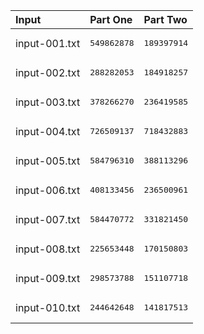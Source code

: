 | Input | Part One | Part Two |
|:---|:---|:---|
|input-001.txt|<pre>549862878</pre>|<pre>189397914</pre>|
|input-002.txt|<pre>288282053</pre>|<pre>184918257</pre>|
|input-003.txt|<pre>378266270</pre>|<pre>236419585</pre>|
|input-004.txt|<pre>726509137</pre>|<pre>718432883</pre>|
|input-005.txt|<pre>584796310</pre>|<pre>388113296</pre>|
|input-006.txt|<pre>408133456</pre>|<pre>236500961</pre>|
|input-007.txt|<pre>584470772</pre>|<pre>331821450</pre>|
|input-008.txt|<pre>225653448</pre>|<pre>170150803</pre>|
|input-009.txt|<pre>298573788</pre>|<pre>151107718</pre>|
|input-010.txt|<pre>244642648</pre>|<pre>141817513</pre>|